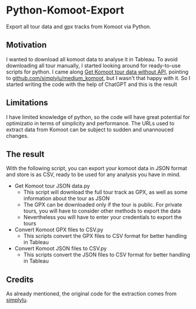 # Python-Komoot-Export
Export all tour data and gpx tracks from Komoot via Python.

## Motivation
I wanted to download all komoot data to analyse it in Tableau. To avoid downloading all tour manually, I started looking around for ready-to-use scripts for python. 
I came along [Get Komoot tour data without API](https://python.plainenglish.io/get-komoot-tour-data-without-api-143df64e51fa), pointing to [github.com/simplylu/medium_komoot](https://github.com/simplylu/medium_komoot), but I wasn't that happy with it.
So I started writing the code with the help of ChatGPT and this is the result

## Limitations
I have limited knowledge of python, so the code will have great potential for optimizatio in terms of simplicity and performance.
The URLs used to extract data from Komoot can be subject to sudden and unannouced changes.

## The result
With the following script, you can export your komoot data in JSON format and store is as CSV, ready to be used for any analysis you have in mind. 
* Get Komoot tour JSON data.py
  * This script will download the full tour track as GPX, as well as some information about the tour as JSON
  * The GPX can be downloaded only if the tour is public. For private tours, you will have to consider other methods to export the data
  * Nevertheless you will have to enter your credentials to export the tours
* Convert Komoot GPX files to CSV.py
  * This scripts convert the GPX files to CSV format for better handling in Tableau
* Convert Komoot JSON files to CSV.py
  * This scripts convert the JSON files to CSV format for better handling in Tableau

## Credits
As already mentioned, the original code for the extraction comes from [simplylu](https://github.com/simplylu/).
